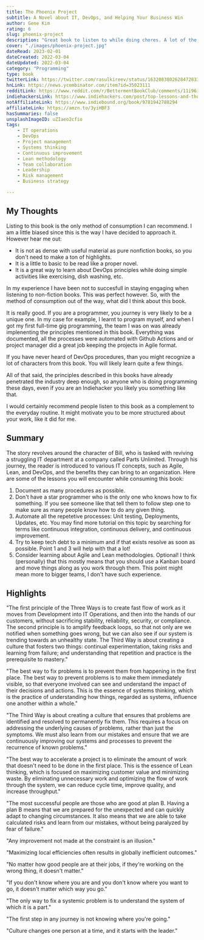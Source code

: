 ```yaml
---
title: The Phoenix Project
subtitle: A Novel about IT, DevOps, and Helping Your Business Win
author: Gene Kim
rating: 6
slug: phoenix-project
description: "Great book to listen to while doing chores. A lot of the principles have penetrated the tech industry, so you will be familiar with what this book has to offer. However, you should still give it a try, since there aren't many book like that one. A fictious story about DevOps practices. THat's pretty cool and unique."
cover: "./images/phoenix-project.jpg"
dateRead: 2023-02-01
dateCreated: 2022-03-04
dateUpdated: 2022-03-04
category: "Programming"
type: book
twitterLink: https://twitter.com/rasulkireev/status/1632083802628472833
hnLink: https://news.ycombinator.com/item?id=35023111
redditLink: https://www.reddit.com/r/BettermentBookClub/comments/11i96iv/top_lessons_and_thoughts_from_the_phoenix_project/
indiehackersLink: https://www.indiehackers.com/post/top-lessons-and-thoughts-from-the-phoenix-project-aca493bd15
notAffiliateLink: https://www.indiebound.org/book/9781942788294
affiliateLink: https://amzn.to/3yiHBF3
hasSummaries: false
unsplashImageID: uZIaeo2cfio
tags:
    - IT operations
    - DevOps
    - Project management
    - Systems thinking
    - Continuous improvement
    - Lean methodology
    - Team collaboration
    - Leadership
    - Risk management
    - Business strategy

---
```


## My Thoughts

Listing to this book is the only method of consumption I can recommend. I am a little biased since this is the way I have decided to approach it. However hear me out:
  - It is not as dense with useful material as pure nonfiction books, so you don't need to make a ton of highlights.
  - It is a little to basic to be read like a proper novel.
  - It is a great way to learn about DevOps principles while doing simple activities like exercising, dish washing, etc.

In my experience I have been not to succesfull in staying engaging when listening to non-fiction books. This was perfect however. So, with the method of consumption out of the way, what did I think about this book.

It is really good. If you are a programmer, you journey is very likely to be a unique one. In my case for example, I learnt to program myself, and when I got my first full-time gig programming, the team I was on was already implenenting the principles mentioned in this book. Everything was documented, all the processes were automated with Github Actions and or project manager did a great job keeping the projects in Agile format.

If you have never heard of DevOps procedures, than you might recognize a lot of characters from this book. You will likely learn quite a few things.

All of that said, the principles described in this books have already penetrated the industry deep enough, so anyone who is doing programming these days, even if you are an Indiehacker you likely you something like that.

I would certainly recommend people listen to this book as a complement to the everyday routine. It might motivate you to be more structured about your work, like it did for me.

## Summary

The story revolves around the character of Bill, who is tasked with reviving a struggling IT department at a company called Parts Unlimited. Through his journey, the reader is introduced to various IT concepts, such as Agile, Lean, and DevOps, and the benefits they can bring to an organization. Here are some of the lessons you will encounter while consuming this book:

1. Document as many procedures as possible.
2. Don't have a star programmer who is the only one who knows how to fix something. If you see someone like that tell them to follow step one to make sure as many people know how to do any given thing.
3. Automate all the repetetive processes: Unit testing, Deployments, Updates, etc. You may find more tutorial on this topic by searching for terms like continuous integration, continuous delivery, and continuous improvement.
4. Try to keep tech debt to a minimum and if that exists resolve as soon as possible. Point 1 and 3 will help with that a lot!
5. Consider learning about Agile and Lean methodologies. Optional! I think (personally) that this mostly means that you should use a Kanban board and move things along as you work through them. This point might mean more to bigger teams, I don't have such experience.

## Highlights

"The first principle of the Three Ways is to create fast flow of work as it moves from Development into IT Operations, and then into the hands of our customers, without sacrificing stability, reliability, security, or compliance. The second principle is to amplify feedback loops, so that not only are we notified when something goes wrong, but we can also see if our system is trending towards an unhealthy state. The Third Way is about creating a culture that fosters two things: continual experimentation, taking risks and learning from failure; and understanding that repetition and practice is the prerequisite to mastery."

"The best way to fix problems is to prevent them from happening in the first place. The best way to prevent problems is to make them immediately visible, so that everyone involved can see and understand the impact of their decisions and actions. This is the essence of systems thinking, which is the practice of understanding how things, regarded as systems, influence one another within a whole."

"The Third Way is about creating a culture that ensures that problems are identified and resolved to permanently fix them. This requires a focus on addressing the underlying causes of problems, rather than just the symptoms. We must also learn from our mistakes and ensure that we are continuously improving our systems and processes to prevent the recurrence of known problems."

"The best way to accelerate a project is to eliminate the amount of work that doesn't need to be done in the first place. This is the essence of Lean thinking, which is focused on maximizing customer value and minimizing waste. By eliminating unnecessary work and optimizing the flow of work through the system, we can reduce cycle time, improve quality, and increase throughput."

"The most successful people are those who are good at plan B. Having a plan B means that we are prepared for the unexpected and can quickly adapt to changing circumstances. It also means that we are able to take calculated risks and learn from our mistakes, without being paralyzed by fear of failure."

"Any improvement not made at the constraint is an illusion."

"Maximizing local efficiencies often results in globally inefficient outcomes."

"No matter how good people are at their jobs, if they're working on the wrong thing, it doesn't matter."

"If you don't know where you are and you don't know where you want to go, it doesn't matter which way you go."

"The only way to fix a systemic problem is to understand the system of which it is a part."

"The first step in any journey is not knowing where you're going."

"Culture changes one person at a time, and it starts with the leader."
